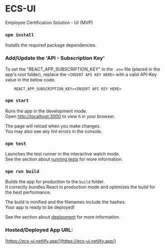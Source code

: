 # ECS-UI
Employee Certification Solution - UI (MVP)

### `npm install`

Installs the required package dependencies.

### Add/Update the 'API - Subscription Key'
To set the "REACT_APP_SUBSCRIPTION_KEY" in the `.env` file (placed in the app's root folder), replace the `<INSERT API KEY HERE>` with a valid API-Key value in the below code.
````
    REACT_APP_SUBSCRIPTION_KEY=<INSERT API KEY HERE>
````

### `npm start`

Runs the app in the development mode.\
Open [http://localhost:3000](http://localhost:3000) to view it in your browser.

The page will reload when you make changes.\
You may also see any lint errors in the console.

### `npm test`

Launches the test runner in the interactive watch mode.\
See the section about [running tests](https://facebook.github.io/create-react-app/docs/running-tests) for more information.

### `npm run build`

Builds the app for production to the `build` folder.\
It correctly bundles React in production mode and optimizes the build for the best performance.

The build is minified and the filenames include the hashes.\
Your app is ready to be deployed!

See the section about [deployment](https://facebook.github.io/create-react-app/docs/deployment) for more information.

### Hosted/Deployed App URL: 

[https://ecs-ui.netlify.app/](https://ecs-ui.netlify.app/)
